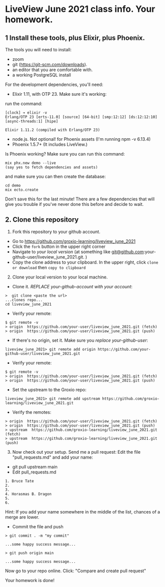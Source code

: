 # LiveView June 2021 class info. Your homework. 

## 1 Install these tools, plus Elixir, plus Phoenix. 

The tools you will need to install: 

- zoom 
- git (https://git-scm.com/downloads). 
- an editor that you are comfortable with. 
- a working PostgreSQL install

For the development dependencies, you'll need: 

- Elixir 1.11, with OTP 23. Make sure it's working: 

run the command: 

```
[clock] ➔ elixir -v
Erlang/OTP 23 [erts-11.0] [source] [64-bit] [smp:12:12] [ds:12:12:10] [async-threads:1] [hipe]

Elixir 1.11.2 (compiled with Erlang/OTP 23)
```

- node.js. Not optional! for Phoenix assets (I'm running npm -v 6.13.4)
- Phoenix 1.5.7+ (It includes LiveView.)


Is Phoenix working? Make sure you can run this command: 

```
mix phx.new demo --live
(say yes to fetch dependencies and assets)
```

and make sure you can then create the database: 

```
cd demo
mix ecto.create
```

Don't save this for the last minute! There are a few dependencies that will give you trouble if you've never done this before and decide to wait. 


## 2. Clone this repository

1. Fork this repository to your github account. 

- Go to https://github.com/groxio-learning/liveview_june_2021
- Click the `fork` button in the upper right corner
- Navigate to *your local version* (at something like git@github.com:your-github-user/liveview_june_2021.git. )
- Copy the clone address to your clipboard. In the upper right, click `clone or download` then `copy to clipboard`

2. Clone your local version to your local machine. 

- Clone it. *REPLACE your-github-account with your account*:  

```
>  git clone <paste the url>
...clones repo...
cd liveview_june_2021
```

- Verify your remote: 

```
$ git remote -v
> origin  https://github.com/your-user/liveview_june_2021.git (fetch)
> origin  https://github.com/your-user/liveview_june_2021.git (push)
```


- If there's no origin, set it. Make sure you *replace your-github-user*:

```
liveview_june_2021> git remote add origin https://github.com/your-github-user/liveview_june_2021.git
```

- Verify your remote: 

```
$ git remote -v
> origin  https://github.com/your-user/liveview_june_2021.git (fetch)
> origin  https://github.com/your-user/liveview_june_2021.git (push)
```

- Set the upstream to the Groxio repo:

```
liveview_june_2021> git remote add upstream https://github.com/groxio-learning/liveview_june_2021.git
```

- Verify the remotes: 

```
> origin  https://github.com/your-user/liveview_june_2021.git (fetch)
> origin  https://github.com/your-user/liveview_june_2021.git (push)
> upstream  https://github.com/groxio-learning/liveview_june_2021.git (fetch)
> upstream  https://github.com/groxio-learning/liveview_june_2021.git (push)
```

3. Now check out your setup. Send me a pull request: Edit the file "pull_requests.md" and add your name: 

- git pull upstream main
- Edit pull_requests.md

```
1. Bruce Tate
2. 
3. 
4. Horasmas B. Dragon
5. 
6. 
```

Hint: If you add your name somewhere in the middle of the list, chances of a merge are lower. 

- Commit the file and push

```
> git commit . -m "my commit"

...some happy success message...

> git push origin main

...some happy success message...
```

Now go to your repo online. Click: "Compare and create pull request" 

Your homework is done!
